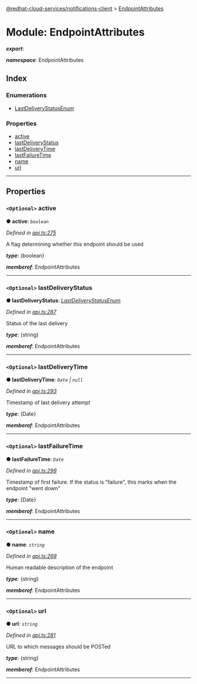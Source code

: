 [@redhat-cloud-services/notifications-client](../README.md) > [EndpointAttributes](../modules/endpointattributes.md)

# Module: EndpointAttributes

*__export__*: 

*__namespace__*: EndpointAttributes

## Index

### Enumerations

* [LastDeliveryStatusEnum](../enums/endpointattributes.lastdeliverystatusenum.md)

### Properties

* [active](endpointattributes.md#active)
* [lastDeliveryStatus](endpointattributes.md#lastdeliverystatus)
* [lastDeliveryTime](endpointattributes.md#lastdeliverytime)
* [lastFailureTime](endpointattributes.md#lastfailuretime)
* [name](endpointattributes.md#name)
* [url](endpointattributes.md#url)

---

## Properties

<a id="active"></a>

### `<Optional>` active

**● active**: *`boolean`*

*Defined in [api.ts:275](https://github.com/karelhala/javascript-clients/blob/master/packages/hooks/api.ts#L275)*

A flag determining whether this endpoint should be used

*__type__*: {boolean}

*__memberof__*: EndpointAttributes

___
<a id="lastdeliverystatus"></a>

### `<Optional>` lastDeliveryStatus

**● lastDeliveryStatus**: *[LastDeliveryStatusEnum](../enums/endpointattributes.lastdeliverystatusenum.md)*

*Defined in [api.ts:287](https://github.com/karelhala/javascript-clients/blob/master/packages/hooks/api.ts#L287)*

Status of the last delivery

*__type__*: {string}

*__memberof__*: EndpointAttributes

___
<a id="lastdeliverytime"></a>

### `<Optional>` lastDeliveryTime

**● lastDeliveryTime**: *`Date` \| `null`*

*Defined in [api.ts:293](https://github.com/karelhala/javascript-clients/blob/master/packages/hooks/api.ts#L293)*

Timestamp of last delivery attempt

*__type__*: {Date}

*__memberof__*: EndpointAttributes

___
<a id="lastfailuretime"></a>

### `<Optional>` lastFailureTime

**● lastFailureTime**: *`Date`*

*Defined in [api.ts:299](https://github.com/karelhala/javascript-clients/blob/master/packages/hooks/api.ts#L299)*

Timestamp of first failure. If the status is "failure", this marks when the endpoint "went down"

*__type__*: {Date}

*__memberof__*: EndpointAttributes

___
<a id="name"></a>

### `<Optional>` name

**● name**: *`string`*

*Defined in [api.ts:269](https://github.com/karelhala/javascript-clients/blob/master/packages/hooks/api.ts#L269)*

Human readable description of the endpoint

*__type__*: {string}

*__memberof__*: EndpointAttributes

___
<a id="url"></a>

### `<Optional>` url

**● url**: *`string`*

*Defined in [api.ts:281](https://github.com/karelhala/javascript-clients/blob/master/packages/hooks/api.ts#L281)*

URL to which messages should be POSTed

*__type__*: {string}

*__memberof__*: EndpointAttributes

___

